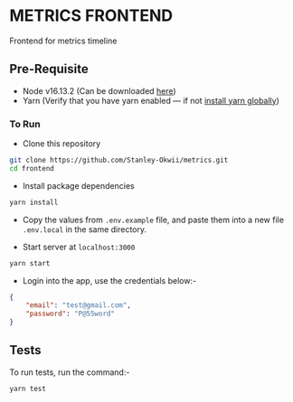 # METRICS FRONTEND

Frontend for metrics timeline


## Pre-Requisite
- Node v16.13.2 (Can be downloaded [here](https://nodejs.org/download/release/v16.13.2/))
- Yarn (Verify that you have yarn enabled — if not [install yarn globally](https://yarnpkg.com/lang/en/docs/install/))

### To Run

- Clone this repository
```bash
git clone https://github.com/Stanley-Okwii/metrics.git
cd frontend
```

- Install package dependencies

```bash
yarn install
```

- Copy the values from `.env.example` file, and paste them into a new file `.env.local` in the same directory.

- Start server at `localhost:3000`

```bash
yarn start
```

- Login into the app, use the credentials below:-
```json
{
    "email": "test@gmail.com",
    "password": "P@55word"
}
```


## Tests

To run tests, run the command:-

```bash
yarn test
```
